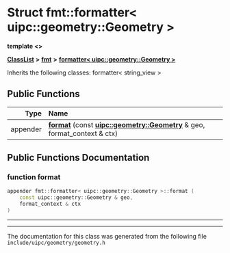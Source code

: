 

# Struct fmt::formatter&lt; uipc::geometry::Geometry &gt;

**template &lt;&gt;**



[**ClassList**](annotated.md) **>** [**fmt**](namespacefmt.md) **>** [**formatter&lt; uipc::geometry::Geometry &gt;**](structfmt_1_1formatter_3_01uipc_1_1geometry_1_1_geometry_01_4.md)








Inherits the following classes: formatter< string_view >


































## Public Functions

| Type | Name |
| ---: | :--- |
|  appender | [**format**](#function-format) (const [**uipc::geometry::Geometry**](classuipc_1_1geometry_1_1_geometry.md) & geo, format\_context & ctx) <br> |




























## Public Functions Documentation




### function format 

```C++
appender fmt::formatter< uipc::geometry::Geometry >::format (
    const uipc::geometry::Geometry & geo,
    format_context & ctx
) 
```




<hr>

------------------------------
The documentation for this class was generated from the following file `include/uipc/geometry/geometry.h`

